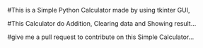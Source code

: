 #This is a Simple Python Calculator made by using tkinter GUI,

#This Calculator do Addition, Clearing data and Showing result...

#give me a pull request to contribute on this Simple Calculator...
